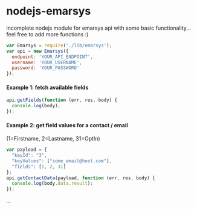 # nodejs-emarsys
incomplete nodejs module for emarsys api with some basic functionality... feel free to add more functions :)

```js
var Emarsys = require('./lib/emarsys');
var api = new Emarsys({
  endpoint: 'YOUR_API_ENDPOINT',
  username: 'YOUR_USERNAME',
  password: 'YOUR_PASSWORD'
});

```

#### Example 1: fetch available fields
```js
api.getFields(function (err, res, body) {
  console.log(body);
});
```

#### Example 2: get field values for a contact / email 
(1=Firstname, 2=Lastname, 31=OptIn)
```js
var payload = {
  "keyId": "3",
  "keyValues": ["some_email@host.com"],
  "fields": [1, 2, 31]
};
api.getContactData(payload, function (err, res, body) {
  console.log(body.data.result);
});
```

...
